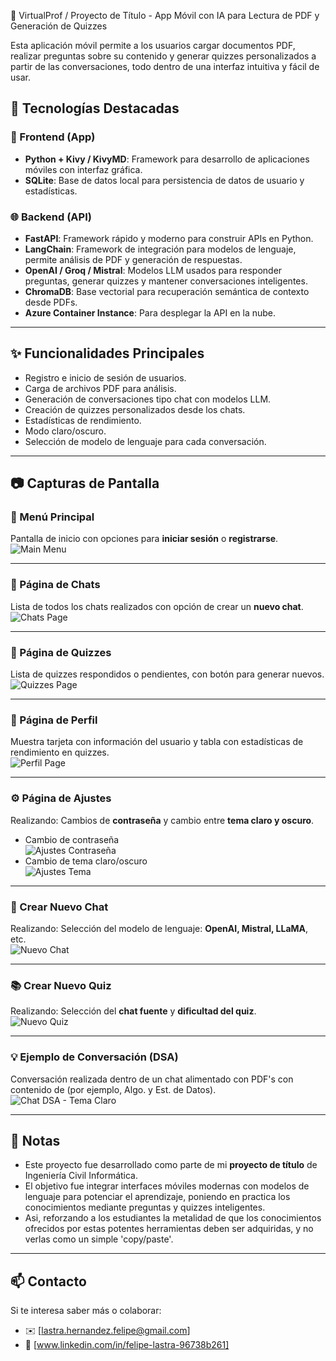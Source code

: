 📱 VirtualProf / Proyecto de Título - App Móvil con IA para Lectura de PDF y Generación de Quizzes

Esta aplicación móvil permite a los usuarios cargar documentos PDF, realizar preguntas sobre su contenido y generar quizzes personalizados a partir de las conversaciones, todo dentro de una interfaz intuitiva y fácil de usar.

## 🚀 Tecnologías Destacadas

### 🔧 Frontend (App)
- **Python + Kivy / KivyMD**: Framework para desarrollo de aplicaciones móviles con interfaz gráfica.
- **SQLite**: Base de datos local para persistencia de datos de usuario y estadísticas.

### 🌐 Backend (API)
- **FastAPI**: Framework rápido y moderno para construir APIs en Python.
- **LangChain**: Framework de integración para modelos de lenguaje, permite análisis de PDF y generación de respuestas.
- **OpenAI / Groq / Mistral**: Modelos LLM usados para responder preguntas, generar quizzes y mantener conversaciones inteligentes.
- **ChromaDB**: Base vectorial para recuperación semántica de contexto desde PDFs.
- **Azure Container Instance**: Para desplegar la API en la nube.

---

## ✨ Funcionalidades Principales

- Registro e inicio de sesión de usuarios.
- Carga de archivos PDF para análisis.
- Generación de conversaciones tipo chat con modelos LLM.
- Creación de quizzes personalizados desde los chats.
- Estadísticas de rendimiento.
- Modo claro/oscuro.
- Selección de modelo de lenguaje para cada conversación.

---

## 📷 Capturas de Pantalla

### 🧭 Menú Principal  
Pantalla de inicio con opciones para **iniciar sesión** o **registrarse**.  
![Main Menu](./ScreenShots/main-menu.png)

---

### 💬 Página de Chats  
Lista de todos los chats realizados con opción de crear un **nuevo chat**.  
![Chats Page](./ScreenShots/Chats-page.png)

---

### 📝 Página de Quizzes  
Lista de quizzes respondidos o pendientes, con botón para generar nuevos.  
![Quizzes Page](./ScreenShots/quizzes-page.png)

---

### 👤 Página de Perfil  
Muestra tarjeta con información del usuario y tabla con estadísticas de rendimiento en quizzes.  
![Perfil Page](./ScreenShots/perfil-page.png)

---

### ⚙️ Página de Ajustes  
Realizando: Cambios de **contraseña** y cambio entre **tema claro y oscuro**.
- Cambio de contraseña  
  ![Ajustes Contraseña](./ScreenShots/ajustes-page.png)
- Cambio de tema claro/oscuro  
  ![Ajustes Tema](./ScreenShots/tema-claro.png)

---

### 🧠 Crear Nuevo Chat  
Realizando: Selección del modelo de lenguaje: **OpenAI, Mistral, LLaMA**, etc.  
![Nuevo Chat](./ScreenShots/ej-newChat.png)

---

### 📚 Crear Nuevo Quiz  
Realizando: Selección del **chat fuente** y **dificultad del quiz**.  
![Nuevo Quiz](./ScreenShots/ej-newQuiz.png)

---

### 💡 Ejemplo de Conversación (DSA)  
Conversación realizada dentro de un chat alimentado con PDF's con contenido de (por ejemplo, Algo. y Est. de Datos).  
![Chat DSA - Tema Claro](./ScreenShots/chat-dsaClaro.png)

---

## 📌 Notas

- Este proyecto fue desarrollado como parte de mi **proyecto de título** de Ingeniería Civil Informática.
- El objetivo fue integrar interfaces móviles modernas con modelos de lenguaje para potenciar el aprendizaje, poniendo en practica los conocimientos mediante preguntas y quizzes inteligentes.
- Asi, reforzando a los estudiantes la metalidad de que los conocimientos ofrecidos por estas potentes herramientas deben ser adquiridas, y no verlas como un simple 'copy/paste'.

---

## 📫 Contacto

Si te interesa saber más o colaborar:

- ✉️ [lastra.hernandez.felipe@gmail.com]
- 💼 [www.linkedin.com/in/felipe-lastra-96738b261]
